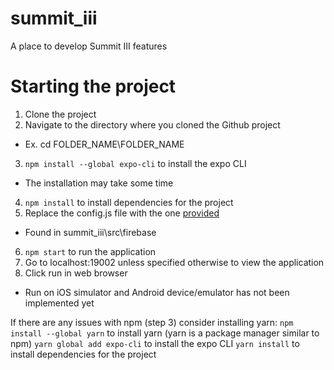 # summit_iii
A place to develop Summit III features

# Starting the project
1. Clone the project 
2. Navigate to the directory where you cloned the Github project 
  - Ex. cd FOLDER_NAME\FOLDER_NAME
3. `npm install --global expo-cli` to install the expo CLI
  - The installation may take some time
4. `npm install` to install dependencies for the project
5. Replace the config.js file with the one [provided](https://drive.google.com/file/d/1Jn6XMsHN1jCmgrD3UgFbHFVRzjXB_zxh/view)
  - Found in summit_iii\src\firebase
6. `npm start` to run the application
7. Go to localhost:19002 unless specified otherwise to view the application
8. Click run in web browser 
  - Run on iOS simulator and Android device/emulator has not been implemented yet

If there are any issues with npm (step 3) consider installing yarn:
`npm install --global yarn` to install yarn (yarn is a package manager similar to npm)
`yarn global add expo-cli` to install the expo CLI
`yarn install` to install dependencies for the project
